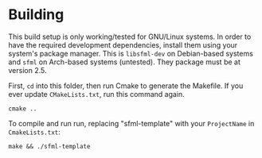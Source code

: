 # Building

This build setup is only working/tested for GNU/Linux systems. In order to have the required development dependencies, install them using your system's package manager. This is `libsfml-dev` on Debian-based systems and `sfml` on Arch-based systems (untested). They package must be at version 2.5.

First, `cd` into this folder, then run Cmake to generate the Makefile. If you ever update `CMakeLists.txt`, run this command again.

```SH
cmake ..
```

To compile and run run, replacing "sfml-template" with your `ProjectName` in `CmakeLists.txt`:

```SH
make && ./sfml-template
```